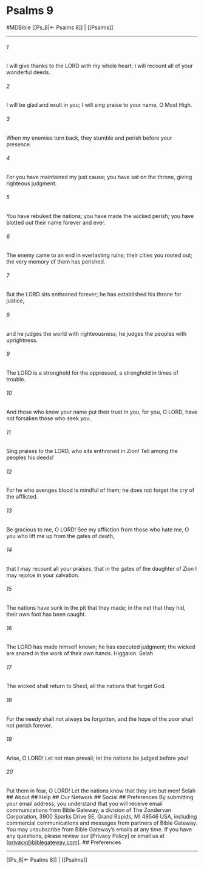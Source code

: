 # Psalms 9
#MDBible
[[Ps_8|← Psalms 8]] | [[Psalms]]

***


###### 1 
I will give thanks to the LORD with my whole heart; I will recount all of your wonderful deeds. 

###### 2 
I will be glad and exult in you; I will sing praise to your name, O Most High. 

###### 3 
When my enemies turn back, they stumble and perish before your presence. 

###### 4 
For you have maintained my just cause; you have sat on the throne, giving righteous judgment. 

###### 5 
You have rebuked the nations; you have made the wicked perish; you have blotted out their name forever and ever. 

###### 6 
The enemy came to an end in everlasting ruins; their cities you rooted out; the very memory of them has perished. 

###### 7 
But the LORD sits enthroned forever; he has established his throne for justice, 

###### 8 
and he judges the world with righteousness; he judges the peoples with uprightness. 

###### 9 
The LORD is a stronghold for the oppressed, a stronghold in times of trouble. 

###### 10 
And those who know your name put their trust in you, for you, O LORD, have not forsaken those who seek you. 

###### 11 
Sing praises to the LORD, who sits enthroned in Zion! Tell among the peoples his deeds! 

###### 12 
For he who avenges blood is mindful of them; he does not forget the cry of the afflicted. 

###### 13 
Be gracious to me, O LORD! See my affliction from those who hate me, O you who lift me up from the gates of death, 

###### 14 
that I may recount all your praises, that in the gates of the daughter of Zion I may rejoice in your salvation. 

###### 15 
The nations have sunk in the pit that they made; in the net that they hid, their own foot has been caught. 

###### 16 
The LORD has made himself known; he has executed judgment; the wicked are snared in the work of their own hands. Higgaion. Selah 

###### 17 
The wicked shall return to Sheol, all the nations that forget God. 

###### 18 
For the needy shall not always be forgotten, and the hope of the poor shall not perish forever. 

###### 19 
Arise, O LORD! Let not man prevail; let the nations be judged before you! 

###### 20 
Put them in fear, O LORD! Let the nations know that they are but men! Selah ## About ## Help ## Our Network ## Social ## Preferences By submitting your email address, you understand that you will receive email communications from Bible Gateway, a division of The Zondervan Corporation, 3900 Sparks Drive SE, Grand Rapids, MI 49546 USA, including commercial communications and messages from partners of Bible Gateway. You may unsubscribe from Bible Gateway&rsquo;s emails at any time. If you have any questions, please review our [Privacy Policy] or email us at [privacy@biblegateway.com]. ## Preferences

***

[[Ps_8|← Psalms 8]] | [[Psalms]]
